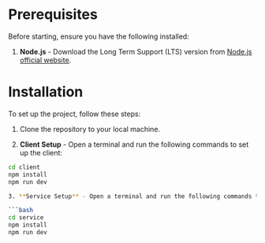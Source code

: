 # Prerequisites

Before starting, ensure you have the following installed:
1. **Node.js** - Download the Long Term Support (LTS) version from [Node.js official website](https://nodejs.org/en/download/).

# Installation

To set up the project, follow these steps:

1. Clone the repository to your local machine.

2. **Client Setup** - Open a terminal and run the following commands to set up the client:

```bash
cd client
npm install
npm run dev

3. **Service Setup** - Open a terminal and run the following commands to set up the client:

```bash
cd service
npm install
npm run dev
